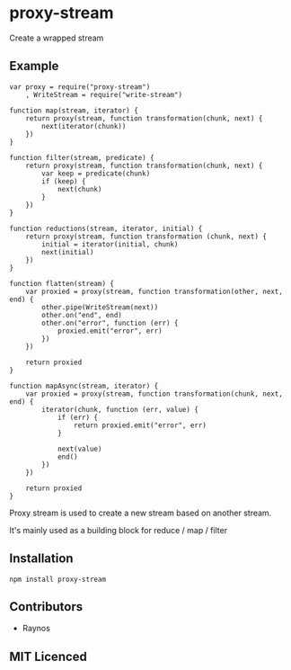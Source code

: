 # proxy-stream

Create a wrapped stream

## Example

```
var proxy = require("proxy-stream")
    , WriteStream = require("write-stream")

function map(stream, iterator) {
    return proxy(stream, function transformation(chunk, next) {
        next(iterator(chunk))
    })
}

function filter(stream, predicate) {
    return proxy(stream, function transformation(chunk, next) {
        var keep = predicate(chunk)
        if (keep) {
            next(chunk)
        }
    })
}

function reductions(stream, iterator, initial) {
    return proxy(stream, function transformation (chunk, next) {
        initial = iterator(initial, chunk)
        next(initial)
    })
}

function flatten(stream) {
    var proxied = proxy(stream, function transformation(other, next, end) {
        other.pipe(WriteStream(next))
        other.on("end", end)
        other.on("error", function (err) {
            proxied.emit("error", err)
        })
    })

    return proxied
}

function mapAsync(stream, iterator) {
    var proxied = proxy(stream, function transformation(chunk, next, end) {
        iterator(chunk, function (err, value) {
            if (err) {
                return proxied.emit("error", err)
            }

            next(value)
            end()
        })
    })

    return proxied
}
```

Proxy stream is used to create a new stream based on another stream.

It's mainly used as a building block for reduce / map / filter

## Installation

`npm install proxy-stream`

## Contributors

 - Raynos

## MIT Licenced
